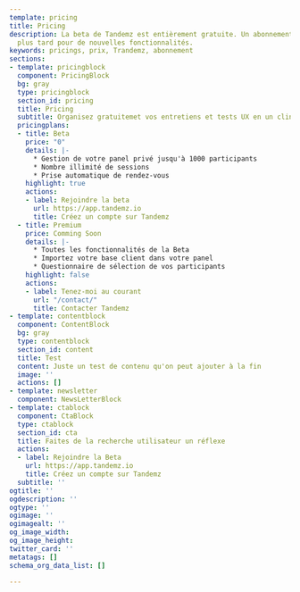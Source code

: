 ```yaml
---
template: pricing
title: Pricing
description: La beta de Tandemz est entièrement gratuite. Un abonnement sera proposé
  plus tard pour de nouvelles fonctionnalités.
keywords: pricings, prix, Trandemz, abonnement
sections:
- template: pricingblock
  component: PricingBlock
  bg: gray
  type: pricingblock
  section_id: pricing
  title: Pricing
  subtitle: Organisez gratuitemet vos entretiens et tests UX en un clin d'oeil.
  pricingplans:
  - title: Beta
    price: "0"
    details: |-
      * Gestion de votre panel privé jusqu'à 1000 participants
      * Nombre illimité de sessions
      * Prise automatique de rendez-vous
    highlight: true
    actions:
    - label: Rejoindre la beta
      url: https://app.tandemz.io
      title: Créez un compte sur Tandemz
  - title: Premium
    price: Comming Soon
    details: |-
      * Toutes les fonctionnalités de la Beta
      * Importez votre base client dans votre panel
      * Questionnaire de sélection de vos participants
    highlight: false
    actions:
    - label: Tenez-moi au courant
      url: "/contact/"
      title: Contacter Tandemz
- template: contentblock
  component: ContentBlock
  bg: gray
  type: contentblock
  section_id: content
  title: Test
  content: Juste un test de contenu qu'on peut ajouter à la fin
  image: ''
  actions: []
- template: newsletter
  component: NewsLetterBlock
- template: ctablock
  component: CtaBlock
  type: ctablock
  section_id: cta
  title: Faites de la recherche utilisateur un réflexe
  actions:
  - label: Rejoindre la Beta
    url: https://app.tandemz.io
    title: Créez un compte sur Tandemz
  subtitle: ''
ogtitle: ''
ogdescription: ''
ogtype: ''
ogimage: ''
ogimagealt: ''
og_image_width: 
og_image_height: 
twitter_card: ''
metatags: []
schema_org_data_list: []

---
```

